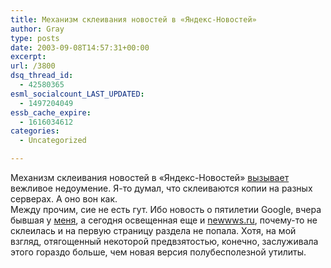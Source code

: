 ```yaml
---
title: Механизм склеивания новостей в «Яндекс-Новостей»
author: Gray
type: posts
date: 2003-09-08T14:57:31+00:00
excerpt:
url: /3800
dsq_thread_id:
  - 42580365
esml_socialcount_LAST_UPDATED:
  - 1497204049
essb_cache_expire:
  - 1616034612
categories:
  - Uncategorized

---
```








Механизм склеивания новостей в &#171;Яндекс-Новостей&#187; <a href="http://news.yandex.ru/yandsearch?cl4url=www.3dnews.ru/software-news/%3fview_options%3dby_message%26message_id%3d1355%26job%3dview_qa%26object%3dqa%26object_id%3d13" target="_blank">вызывает</a> вежливое недоумение. Я-то думал, что склеиваются копии на разных серверах. А оно вон как.  
Между прочим, сие не есть гут. Ибо новость о пятилетии Google, вчера бывшая у <a href="http://www.searchengines.ru/news/archives/001758.html" target="_blank">меня</a>, а сегодня освещенная еще и <a href="http://www.newwws.ru/index.php?itemid=740" target="_blank">newwws.ru</a>, почему-то не склеилась и на первую страницу раздела не попала. Хотя, на мой взгляд, отягощенный некоторой предвзятостью, конечно, заслуживала этого гораздо больше, чем новая версия полубесполезной утилиты.